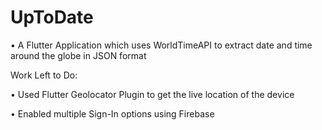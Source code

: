 # UpToDate
• A Flutter Application which uses WorldTimeAPI to extract date and time around the globe in JSON format

Work Left to Do:

• Used Flutter Geolocator Plugin to get the live location of the device

• Enabled multiple Sign-In options using Firebase
